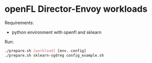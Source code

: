 # openFL Director-Envoy workloads

Requirements:
 - python environment with openfl and sklearn

Run:
```bash
./prepare.sh [workload] [env. config]
./prepare.sh sklearn-sgdreg config_example.sh
```
